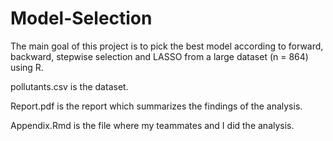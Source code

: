 # Model-Selection
The main goal of this project is to pick the best model according to forward, backward, stepwise selection and LASSO from a large dataset (n = 864) using R. 

pollutants.csv is the dataset.  

Report.pdf is the report which summarizes the findings of the analysis.  

Appendix.Rmd is the file where my teammates and I did the analysis.  


